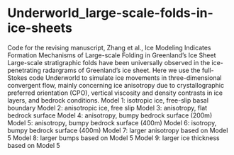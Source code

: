 # Underworld_large-scale-folds-in-ice-sheets
Code for the revising manuscript, Zhang et al., Ice Modeling Indicates Formation Mechanisms of Large-scale Folding in Greenland’s Ice Sheet
Large-scale stratigraphic folds have been universally observed in the ice-penetrating radargrams of Greenland’s ice sheet. 
Here we use the full-Stokes code Underworld to simulate ice movements in three-dimensional convergent flow, mainly concerning ice anisotropy due to crystallographic preferred orientation (CPO), vertical viscosity and density contrasts in ice layers, and bedrock conditions.
Model 1: isotropic ice, free-slip basal boundary
Model 2: anisotropic ice, free slip
Model 3: anisotropy, flat bedrock surface
Model 4: anisotropy, bumpy bedrock surface (200m)
Model 5: anisotropy, bumpy bedrock surface (400m)
Model 6: isotropy, bumpy bedrock surface (400m)
Model 7: larger anisotropy based on Model 5
Model 8: larger bumps based on Model 5
Model 9: larger ice thickness based on Model 5
